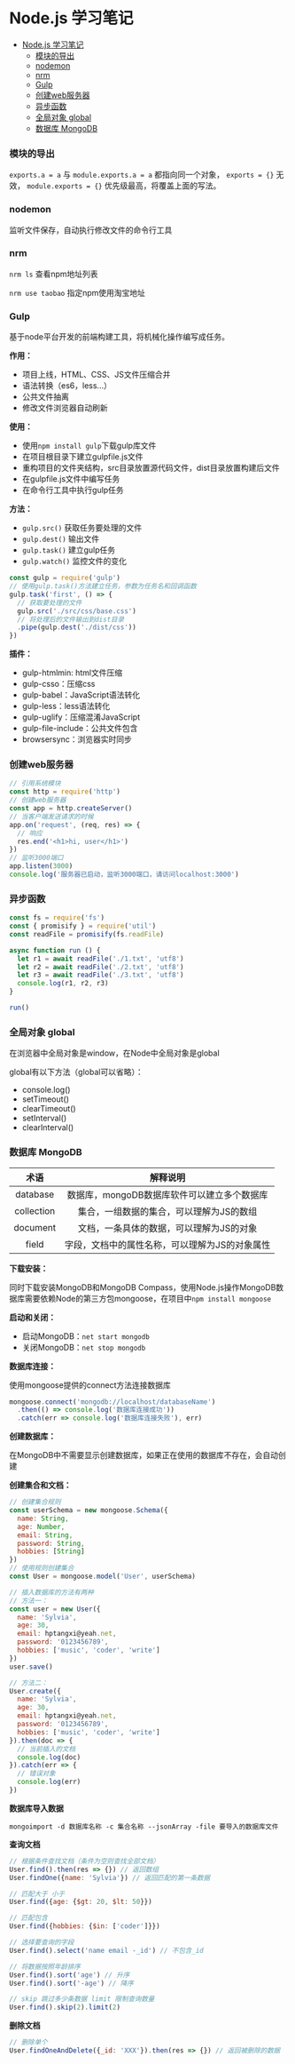 # Node.js 学习笔记

<!-- TOC -->

- [Node.js 学习笔记](#nodejs-学习笔记)
    - [模块的导出](#模块的导出)
    - [nodemon](#nodemon)
    - [nrm](#nrm)
    - [Gulp](#gulp)
    - [创建web服务器](#创建web服务器)
    - [异步函数](#异步函数)
    - [全局对象 global](#全局对象-global)
    - [数据库 MongoDB](#数据库-mongodb)

<!-- /TOC -->

### 模块的导出

`exports.a = a` 与 `module.exports.a = a` 都指向同一个对象，
`exports = {}` 无效，
`module.exports = {}` 优先级最高，将覆盖上面的写法。

### nodemon

监听文件保存，自动执行修改文件的命令行工具

### nrm

`nrm ls` 查看npm地址列表

`nrm use taobao` 指定npm使用淘宝地址

### Gulp

基于node平台开发的前端构建工具，将机械化操作编写成任务。

**作用：**

- 项目上线，HTML、CSS、JS文件压缩合并
- 语法转换（es6，less...）
- 公共文件抽离
- 修改文件浏览器自动刷新

**使用：**

- 使用`npm install gulp`下载gulp库文件
- 在项目根目录下建立gulpfile.js文件
- 重构项目的文件夹结构，src目录放置源代码文件，dist目录放置构建后文件
- 在gulpfile.js文件中编写任务
- 在命令行工具中执行gulp任务

**方法：**

- `gulp.src()` 获取任务要处理的文件
- `gulp.dest()` 输出文件
- `gulp.task()` 建立gulp任务
- `gulp.watch()` 监控文件的变化

```javascript
const gulp = require('gulp')
// 使用gulp.task()方法建立任务，参数为任务名和回调函数
gulp.task('first', () => {
  // 获取要处理的文件
  gulp.src('./src/css/base.css')
  // 将处理后的文件输出到dist目录
  .pipe(gulp.dest('./dist/css'))
})
```

**插件：**

- gulp-htmlmin: html文件压缩
- gulp-csso：压缩css
- gulp-babel：JavaScript语法转化
- gulp-less：less语法转化
- gulp-uglify：压缩混淆JavaScript
- gulp-file-include：公共文件包含
- browsersync：浏览器实时同步

### 创建web服务器

```javascript
// 引用系统模块
const http = require('http')
// 创建web服务器
const app = http.createServer()
// 当客户端发送请求的时候
app.on('request', (req, res) => {
  // 响应
  res.end('<h1>hi, user</h1>')
})
// 监听3000端口
app.listen(3000)
console.log('服务器已启动，监听3000端口，请访问localhost:3000')
```

### 异步函数

```javascript
const fs = require('fs')
const { promisify } = require('util')
const readFile = promisify(fs.readFile)

async function run () {
  let r1 = await readFile('./1.txt', 'utf8')
  let r2 = await readFile('./2.txt', 'utf8')
  let r3 = await readFile('./3.txt', 'utf8')
  console.log(r1, r2, r3)
}

run()
```

### 全局对象 global

在浏览器中全局对象是window，在Node中全局对象是global

global有以下方法（global可以省略）：

- console.log()
- setTimeout()
- clearTimeout()
- setInterval()
- clearInterval()

### 数据库 MongoDB

术语|解释说明
:-:|:-:
database|数据库，mongoDB数据库软件可以建立多个数据库
collection|集合，一组数据的集合，可以理解为JS的数组
document|文档，一条具体的数据，可以理解为JS的对象
field|字段，文档中的属性名称，可以理解为JS的对象属性

**下载安装：**

同时下载安装MongoDB和MongoDB Compass，使用Node.js操作MongoDB数据库需要依赖Node的第三方包mongoose，在项目中`npm install mongoose`

**启动和关闭：**

- 启动MongoDB：`net start mongodb`
- 关闭MongoDB：`net stop mongodb`

**数据库连接：**

使用mongoose提供的connect方法连接数据库

```javascript
mongoose.connect('mongodb://localhost/databaseName')
  .then(() => console.log('数据库连接成功'))
  .catch(err => console.log('数据库连接失败'), err)
```

**创建数据库：**

在MongoDB中不需要显示创建数据库，如果正在使用的数据库不存在，会自动创建

**创建集合和文档：**

```javascript
// 创建集合规则
const userSchema = new mongoose.Schema({
  name: String,
  age: Number,
  email: String,
  password: String,
  hobbies: [String]
})
// 使用规则创建集合
const User = mongoose.model('User', userSchema)

// 插入数据库的方法有两种
// 方法一：
const user = new User({
  name: 'Sylvia',
  age: 30,
  email: hptangxi@yeah.net,
  password: '0123456789',
  hobbies: ['music', 'coder', 'write']
})
user.save()

// 方法二：
User.create({
  name: 'Sylvia',
  age: 30,
  email: hptangxi@yeah.net,
  password: '0123456789',
  hobbies: ['music', 'coder', 'write']
}).then(doc => {
  // 当前插入的文档
  console.log(doc)
}).catch(err => {
  // 错误对象
  console.log(err)
})
```

**数据库导入数据**

`mongoimport -d 数据库名称 -c 集合名称 --jsonArray -file 要导入的数据库文件`

**查询文档**

```javascript
// 根据条件查找文档（条件为空则查找全部文档）
User.find().then(res => {}) // 返回数组
User.findOne({name: 'Sylvia'}) // 返回匹配的第一条数据

// 匹配大于 小于
User.find({age: {$gt: 20, $lt: 50}})

// 匹配包含
User.find({hobbies: {$in: ['coder']}})

// 选择要查询的字段
User.find().select('name email -_id') // 不包含_id

// 将数据按照年龄排序
User.find().sort('age') // 升序
User.find().sort('-age') // 降序

// skip 跳过多少条数据 limit 限制查询数量
User.find().skip(2).limit(2)
```

**删除文档**

```javascript
// 删除单个
User.findOneAndDelete({_id: 'XXX'}).then(res => {}) // 返回被删除的数据

```